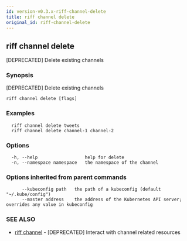 ```yaml
---
id: version-v0.3.x-riff-channel-delete
title: riff channel delete
original_id: riff-channel-delete
---
```

## riff channel delete

[DEPRECATED] Delete existing channels

### Synopsis

[DEPRECATED] Delete existing channels

```
riff channel delete [flags]
```

### Examples

```
  riff channel delete tweets
  riff channel delete channel-1 channel-2
```

### Options

```
  -h, --help                  help for delete
  -n, --namespace namespace   the namespace of the channel
```

### Options inherited from parent commands

```
      --kubeconfig path   the path of a kubeconfig (default "~/.kube/config")
      --master address    the address of the Kubernetes API server; overrides any value in kubeconfig
```

### SEE ALSO

* [riff channel](riff_channel.md)	 - [DEPRECATED] Interact with channel related resources

